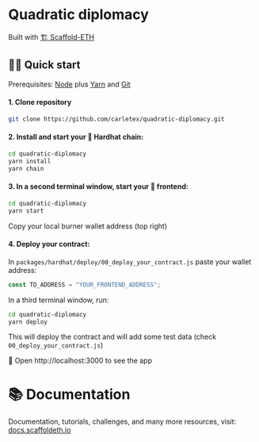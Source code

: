 # Quadratic diplomacy

Built with [🏗 Scaffold-ETH](https://github.com/austintgriffith/scaffold-eth)

## 🏄‍♂️ Quick start

Prerequisites: [Node](https://nodejs.org/en/download/) plus [Yarn](https://classic.yarnpkg.com/en/docs/install/) and [Git](https://git-scm.com/downloads)

#### 1. Clone repository

```bash
git clone https://github.com/carletex/quadratic-diplomacy.git
```

#### 2. Install and start your 👷‍ Hardhat chain:

```bash
cd quadratic-diplomacy
yarn install
yarn chain
```

#### 3. In a second terminal window, start your 📱 frontend:

```bash
cd quadratic-diplomacy
yarn start
```

Copy your local burner wallet address (top right)

#### 4. Deploy your contract:

In `packages/hardhat/deploy/00_deploy_your_contract.js` paste your wallet address:

```js
const TO_ADDRESS = "YOUR_FRONTEND_ADDRESS";
```

In a third terminal window, run:

```bash
cd quadratic-diplomacy
yarn deploy
```

This will deploy the contract and will add some test data (check `00_deploy_your_contract.js`)

📱 Open http://localhost:3000 to see the app

# 📚 Documentation

Documentation, tutorials, challenges, and many more resources, visit: [docs.scaffoldeth.io](https://docs.scaffoldeth.io)
